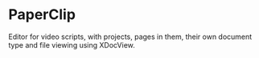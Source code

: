 # PaperClip
Editor for video scripts, 
with projects, pages in them, 
their own document type and 
file viewing using XDocView.
